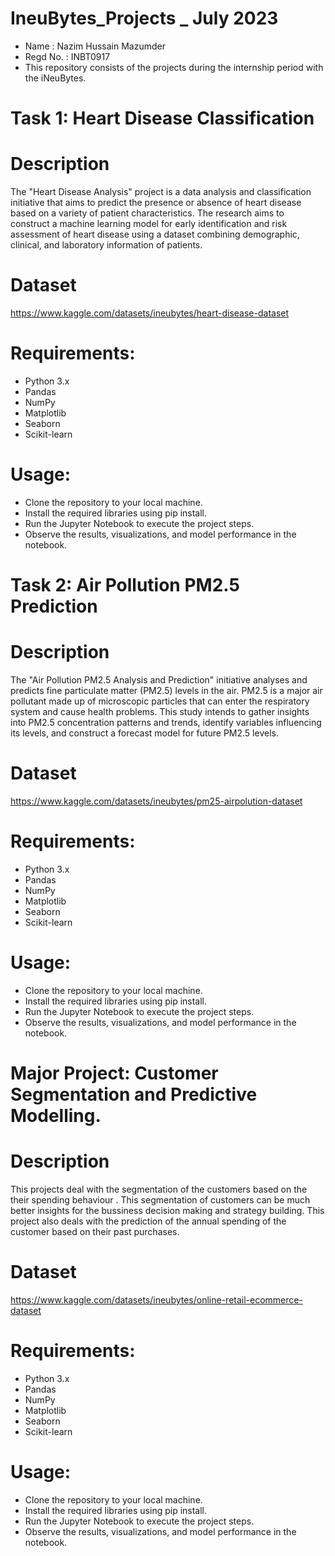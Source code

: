 # IneuBytes_Projects _ July 2023
- Name : Nazim Hussain Mazumder
- Regd No. : INBT0917
- This repository consists of the projects during the internship period with the iNeuBytes.
  
# Task 1: Heart Disease Classification
# Description
The "Heart Disease Analysis" project is a data analysis and classification initiative that aims to predict the presence or absence of heart disease based on a variety of patient characteristics. The research aims to construct a machine learning model for early identification and risk assessment of heart disease using a dataset combining demographic, clinical, and laboratory information of patients.

# Dataset
https://www.kaggle.com/datasets/ineubytes/heart-disease-dataset

# Requirements:

- Python 3.x
- Pandas
- NumPy
- Matplotlib
- Seaborn
- Scikit-learn

# Usage:

- Clone the repository to your local machine.
- Install the required libraries using pip install.
- Run the Jupyter Notebook to execute the project steps.
- Observe the results, visualizations, and model performance in the notebook.


# Task 2: Air Pollution PM2.5 Prediction
# Description
The "Air Pollution PM2.5 Analysis and Prediction" initiative analyses and predicts fine particulate matter (PM2.5) levels in the air. PM2.5 is a major air pollutant made up of microscopic particles that can enter the respiratory system and cause health problems. This study intends to gather insights into PM2.5 concentration patterns and trends, identify variables influencing its levels, and construct a forecast model for future PM2.5 levels.


# Dataset
https://www.kaggle.com/datasets/ineubytes/pm25-airpolution-dataset

# Requirements:

- Python 3.x
- Pandas
- NumPy
- Matplotlib
- Seaborn
- Scikit-learn


# Usage:

- Clone the repository to your local machine.
- Install the required libraries using pip install.
- Run the Jupyter Notebook to execute the project steps.
- Observe the results, visualizations, and model performance in the notebook.

# Major Project: Customer Segmentation and Predictive Modelling.
# Description
This projects deal with the segmentation of the customers based on the their spending behaviour . This segmentation of customers can be much better insights for the bussiness decision making and strategy building.
This project also deals with the prediction of the annual spending of the customer based on their past purchases.

# Dataset
https://www.kaggle.com/datasets/ineubytes/online-retail-ecommerce-dataset

# Requirements:

- Python 3.x
- Pandas
- NumPy
- Matplotlib
- Seaborn
- Scikit-learn

# Usage:

- Clone the repository to your local machine.
- Install the required libraries using pip install.
- Run the Jupyter Notebook to execute the project steps.
- Observe the results, visualizations, and model performance in the notebook.
